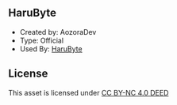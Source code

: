 ## HaruByte
- Created by: AozoraDev
- Type: Official
- Used By: [HaruByte](https://harubyte.my.id)

## License
This asset is licensed under [CC BY-NC 4.0 DEED](https://creativecommons.org/licenses/by-nc/4.0/)